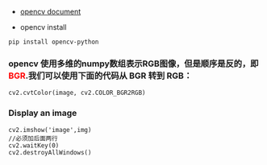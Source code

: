 - [opencv document](http://docs.opencv.org/3.0-beta/doc/py_tutorials/py_gui/py_image_display/py_image_display.html)


- opencv install

```
pip install opencv-python
```

### opencv 使用多维的numpy数组表示RGB图像，但是顺序是反的，即<font color='red'>BGR</font>.我们可以使用下面的代码从 __BGR__ 转到 __RGB__：
```
cv2.cvtColor(image, cv2.COLOR_BGR2RGB)
```

### Display an image
```
cv2.imshow('image',img)
//必须加后面两行
cv2.waitKey(0)
cv2.destroyAllWindows()
```
